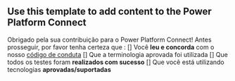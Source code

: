 ## Use this template to add content to the Power Platform Connect

Obrigado pela sua contribuição para o Power Platform Connect! Antes prosseguir, por favor tenha certeza que :
[] Você **leu e concorda** com o nosso [código de conduta](../CODE_OF_CONDUCT.md)
[] Que a terminologia aprovada foi utilizada
[] Que todos os testes foram **realizados com sucesso**
[] Que você está utilizando tecnologias **aprovadas/suportadas**
